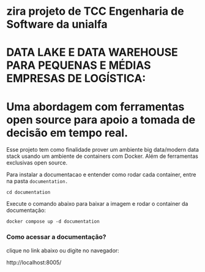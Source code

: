 # zira projeto de TCC Engenharia de Software da unialfa
# DATA LAKE E DATA WAREHOUSE PARA PEQUENAS E MÉDIAS EMPRESAS DE LOGÍSTICA:
# Uma abordagem com ferramentas open source para apoio a tomada de decisão em tempo real. 


Esse projeto tem como finalidade prover um ambiente big data/modern data stack usando um ambiente de containers com Docker. Além de ferramentas exclusivas open source.

Para instalar a documentacao e entender como rodar cada container, entre na pasta ```documentation.```
```
cd documentation
```

Execute o comando abaixo para baixar a imagem e rodar o container da documentação:
```
docker compose up -d documentation
```

### Como acessar a documentação?

clique no link abaixo ou digite no navegador:

http://localhost:8005/
